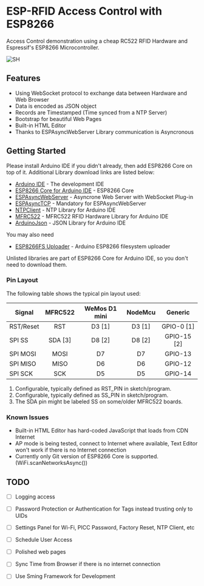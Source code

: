 # ESP-RFID Access Control with ESP8266

Access Control demonstration using a cheap RC522 RFID Hardware and Espressif's ESP8266 Microcontroller.

![SH](https://image.ibb.co/hc7nmQ/Screenshot_2017_05_17_13_01_34.png)

## Features

* Using WebSocket protocol to exchange data between Hardware and Web Browser
* Data is encoded as JSON object
* Records are Timestamped (Time synced from a NTP Server)
* Bootstrap for beautiful Web Pages
* Built-in HTML Editor
* Thanks to ESPAsyncWebServer Library communication is Asyncronous

## Getting Started

Please install Arduino IDE if you didn't already, then add ESP8266 Core on top of it. Additional Library download links are listed below:

* [Arduino IDE](http://www.arduino.cc) - The development IDE
* [ESP8266 Core for Arduino IDE](https://github.com/esp8266/Arduino) - ESP8266 Core
* [ESPAsyncWebServer](https://github.com/me-no-dev/ESPAsyncWebServer) - Asyncrone Web Server with WebSocket Plug-in
* [ESPAsyncTCP](https://github.com/me-no-dev/ESPAsyncTCP) - Mandatory for ESPAsyncWebServer
* [NTPClient](https://github.com/arduino-libraries/NTPClient) - NTP Library for Arduino IDE
* [MFRC522](https://github.com/miguelbalboa/rfid) - MFRC522 RFID Hardware Library for Arduino IDE
* [ArduinoJson](https://github.com/bblanchon/ArduinoJson) - JSON Library for Arduino IDE

You may also need 

* [ESP8266FS Uploader](https://github.com/esp8266/arduino-esp8266fs-plugin) - Arduino ESP8266 filesystem uploader

Unlisted libraries are part of ESP8266 Core for Arduino IDE, so you don't need to download them.

### Pin Layout

The following table shows the typical pin layout used:

| Signal        | MFRC522       | WeMos D1 mini  | NodeMcu | Generic      |
|---------------|:-------------:|:--------------:| :------:|:------------:|
| RST/Reset     | RST           | D3 [1]         | D3 [1]  | GPIO-0 [1]   |
| SPI SS        | SDA [3]       | D8 [2]         | D8 [2]  | GPIO-15 [2]  |
| SPI MOSI      | MOSI          | D7             | D7      | GPIO-13      |
| SPI MISO      | MISO          | D6             | D6      | GPIO-12      |
| SPI SCK       | SCK           | D5             | D5      | GPIO-14      |

1. Configurable, typically defined as RST_PIN in sketch/program.
2. Configurable, typically defined as SS_PIN in sketch/program.
3. The SDA pin might be labeled SS on some/older MFRC522 boards.

### Known Issues

* Built-in HTML Editor has hard-coded JavaScript that loads from CDN Internet
* AP mode is being tested, connect to Internet where available, Text Editor won't work if there is no Internet connection
* Currently only Git version of ESP8266 Core is supported. (WiFi.scanNetworksAsync())


## TODO

- [ ] Logging access
- [ ] Password Protection or Authentication for Tags instead trusting only to UIDs
- [ ] Settings Panel for Wi-Fi, PICC Password, Factory Reset, NTP Client, etc
- [ ] Schedule User Access
- [ ] Polished web pages
- [ ] Sync Time from Browser if there is no internet connection

- [ ] Use Sming Framework for Development